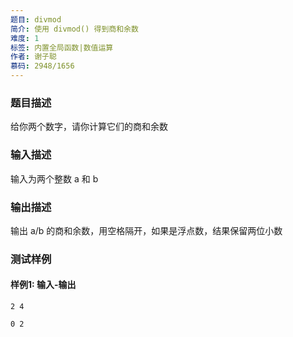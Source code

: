 ```yaml
---
题目: divmod
简介: 使用 divmod() 得到商和余数
难度: 1
标签: 内置全局函数|数值运算
作者: 谢子聪
慕码: 2948/1656
---
```


### 题目描述

给你两个数字，请你计算它们的商和余数

### 输入描述

输入为两个整数 a 和 b

### 输出描述

输出 a/b 的商和余数，用空格隔开，如果是浮点数，结果保留两位小数

### 测试样例

#### 样例1: 输入-输出

```
2 4
```

```
0 2
```

